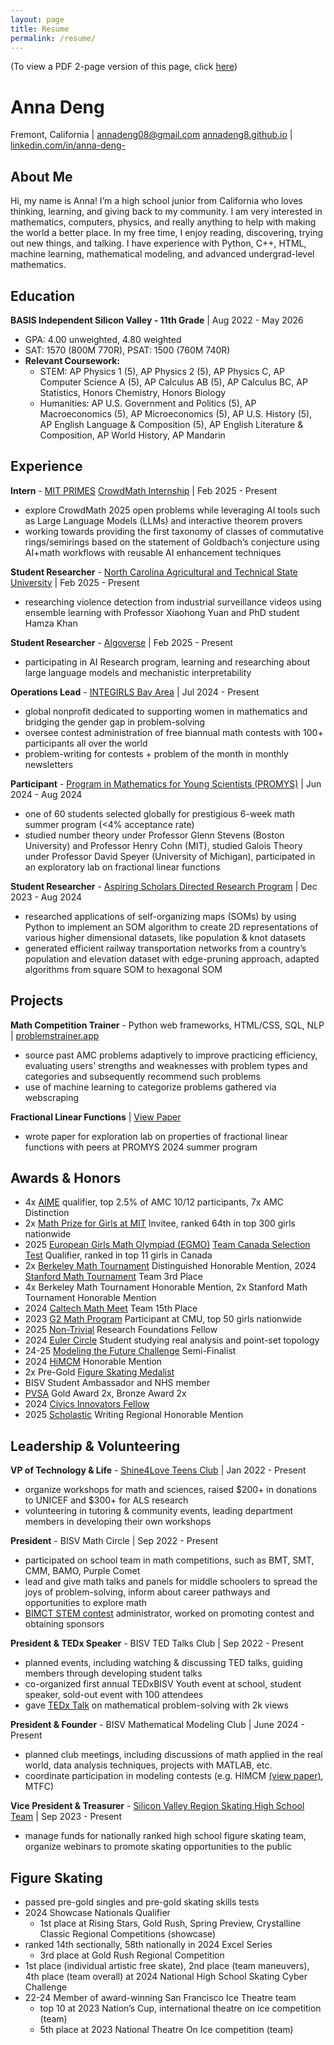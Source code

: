 ```yaml
---
layout: page
title: Resume
permalink: /resume/
---
```

(To view a PDF 2-page version of this page, click [here](Resume.pdf))
# Anna Deng

Fremont, California | [annadeng08@gmail.com](m:annadeng08@gmail.com)
[annadeng8.github.io](https://annadeng8.github.io) | [linkedin.com/in/anna-deng-](https://linkedin.com/in/anna-deng-)

## About Me

Hi, my name is Anna! I’m a high school junior from California who loves thinking, learning, and giving back to my community. I am very interested in mathematics, computers, physics, and really anything to help with making the world a better place. In my free time, I enjoy reading, discovering, trying out new things, and talking. I have experience with Python, C++, HTML, machine learning, mathematical modeling, and advanced undergrad-level mathematics.

## Education

**BASIS Independent Silicon Valley - 11th Grade** | Aug 2022 - May 2026

- GPA: 4.00 unweighted, 4.80 weighted
- SAT: 1570 (800M 770R), PSAT: 1500 (760M 740R)
- **Relevant Coursework:**
    - STEM: AP Physics 1 (5), AP Physics 2 (5), AP Physics C, AP Computer Science A (5), AP Calculus AB (5), AP Calculus BC, AP Statistics, Honors Chemistry, Honors Biology
    - Humanities: AP U.S. Government and Politics (5), AP Macroeconomics (5), AP Microeconomics (5), AP U.S. History (5), AP English Language & Composition (5), AP English Literature & Composition, AP World History, AP Mandarin

## Experience

**Intern** - [MIT PRIMES](https://math.mit.edu/research/highschool/primes/) [CrowdMath Internship](https://artofproblemsolving.com/polymath/mitprimes2025) | Feb 2025 - Present
- explore CrowdMath 2025 open problems while leveraging AI tools such as Large Language Models (LLMs) and
    interactive theorem provers
- working towards providing the first taxonomy of classes of commutative rings/semirings based on the statement
    of Goldbach’s conjecture using AI+math workflows with reusable AI enhancement techniques

**Student Researcher** - [North Carolina Agricultural and Technical State University](https://www.ncat.edu/coe/departments/cs/index.php) | Feb 2025 - Present
- researching violence detection from industrial surveillance videos using ensemble learning with Professor
    Xiaohong Yuan and PhD student Hamza Khan

**Student Researcher** - [Algoverse](https://algoverseairesearch.org) | Feb 2025 - Present
- participating in AI Research program, learning and researching about large language models and mechanistic
    interpretability

**Operations Lead** - [INTEGIRLS Bay Area](https://bayarea.integirls.org/) | Jul 2024 - Present
- global nonprofit dedicated to supporting women in mathematics and bridging the gender gap in problem-solving
- oversee contest administration of free biannual math contests with 100+ participants all over the world
- problem-writing for contests + problem of the month in monthly newsletters

**Participant** - [Program in Mathematics for Young Scientists (PROMYS)](https://promys.org/programs/promys/) | Jun 2024 - Aug 2024
- one of 60 students selected globally for prestigious 6-week math summer program (<4% acceptance rate)
- studied number theory under Professor Glenn Stevens (Boston University) and Professor Henry Cohn (MIT), studied Galois Theory under Professor David Speyer (University of Michigan), participated in an exploratory lab on fractional linear functions

**Student Researcher** - [Aspiring Scholars Directed Research Program](https://www.asdrp.org/) | Dec 2023 - Aug 2024
- researched applications of self-organizing maps (SOMs) by using Python to implement an SOM algorithm to
    create 2D representations of various higher dimensional datasets, like population & knot datasets
- generated efficient railway transportation networks from a country’s population and elevation dataset with edge-pruning approach, adapted algorithms from square SOM to hexagonal SOM

## Projects

**Math Competition Trainer** - Python web frameworks, HTML/CSS, SQL, NLP | [problemstrainer.app](https://www.problemstrainer.app/)
- source past AMC problems adaptively to improve practicing efficiency, evaluating users’ strengths and
    weaknesses with problem types and categories and subsequently recommend such problems
- use of machine learning to categorize problems gathered via webscraping

**Fractional Linear Functions**  | [View Paper](/Fractional_Linear_Functions.pdf)
- wrote paper for exploration lab on properties of fractional linear functions with peers at PROMYS 2024 summer program

## Awards & Honors

- 4x [AIME](https://maa.org/maa-invitational-competitions/) qualifier, top 2.5% of AMC 10/12 participants, 7x AMC Distinction
- 2x [Math Prize for Girls at MIT](https://mathprize.atfoundation.org/) Invitee, ranked 64th in top 300 girls nationwide
- 2025 [European Girls Math Olympiad (EGMO)](https://www.egmo.org/) [Team Canada Selection Test](https://cms.math.ca/competitions/egmo/) Qualifier, ranked in top 11 girls in Canada
- 2x [Berkeley Math Tournament](https://berkeley.mt/) Distinguished Honorable Mention, 2024 [Stanford Math Tournament](https://www.stanfordmathtournament.com/) Team 3rd Place
- 4x Berkeley Math Tournament Honorable Mention, 2x Stanford Math Tournament Honorable Mention
- 2024 [Caltech Math Meet](https://www.caltechmathmeet.org/results) Team 15th Place
- 2023 [G2 Math Program](https://www.g2mathprogram.org/) Participant at CMU, top 50 girls nationwide
- 2025 [Non-Trivial](https://www.non-trivial.org/) Research Foundations Fellow
- 2024 [Euler Circle](https://eulercircle.com/) Student studying real analysis and point-set topology
- 24-25 [Modeling the Future Challenge](https://www.mtfchallenge.org/) Semi-Finalist
- 2024 [HiMCM](https://maa.org/maa-invitational-competitions/) Honorable Mention
- 2x Pre-Gold [Figure Skating Medalist](https://www.usfigureskating.org/skate/test-structure)
- BISV Student Ambassador and NHS member
- [PVSA](https://presidentialserviceawards.gov/) Gold Award 2x, Bronze Award 2x
- 2024 [Civics Innovators Fellow](https://www.civicsunplugged.org/programs)
- 2025 [Scholastic](https://www.artandwriting.org/) Writing Regional Honorable Mention

## Leadership & Volunteering

**VP of Technology & Life** - [Shine4Love Teens Club](https://shine4loveteens.wixsite.com/2025/our-leadership-team) | Jan 2022 - Present
- organize workshops for math and sciences, raised $200+ in donations to UNICEF and $300+ for ALS research
- volunteering in tutoring & community events, leading department members in developing their own workshops

**President** - BISV Math Circle | Sep 2022 - Present
- participated on school team in math competitions, such as BMT, SMT, CMM, BAMO, Purple Comet
- lead and give math talks and panels for middle schoolers to spread the joys of problem-solving, inform about career pathways and opportunities to explore math
- [BIMCT STEM contest](https://bimct.onrender.com/) administrator, worked on promoting contest and obtaining sponsors

**President & TEDx Speaker** - BISV TED Talks Club | Sep 2022 - Present
- planned events, including watching & discussing TED talks, guiding members through developing student talks
- co-organized first annual TEDxBISV Youth event at school, student speaker, sold-out event with 100 attendees
- gave [TEDx Talk](https://www.youtube.com/watch?v=_UgkzdZAeXk) on mathematical problem-solving with 2k views

**President & Founder** - BISV Mathematical Modeling Club | June 2024 - Present
- planned club meetings, including discussions of math applied in the real world, data analysis techniques,
    projects with MATLAB, etc.
- coordinate participation in modeling contests (e.g. HIMCM [(view paper)](/HiMCM_2024_Team_16209.pdf), MTFC)

**Vice President & Treasurer** - [Silicon Valley Region Skating High School Team](https://siliconvalleyregionskating.com/) | Sep 2023 - Present
- manage funds for nationally ranked high school figure skating team, organize webinars to promote skating opportunities to the public

## Figure Skating
- passed pre-gold singles and pre-gold skating skills tests
- 2024 Showcase Nationals Qualifier
    - 1st place at Rising Stars, Gold Rush, Spring Preview, Crystalline Classic Regional Competitions (showcase)
- ranked 14th sectionally, 58th nationally in 2024 Excel Series
    - 3rd place at Gold Rush Regional Competition
- 1st place (individual artistic free skate), 2nd place (team maneuvers), 4th place (team overall) at 2024 National High School Skating Cyber Challenge
- 22-24 Member of award-winning San Francisco Ice Theatre team
    - top 10 at 2023 Nation’s Cup, international theatre on ice competition (team)
    - 5th place at 2023 National Theatre On Ice competition (team)


